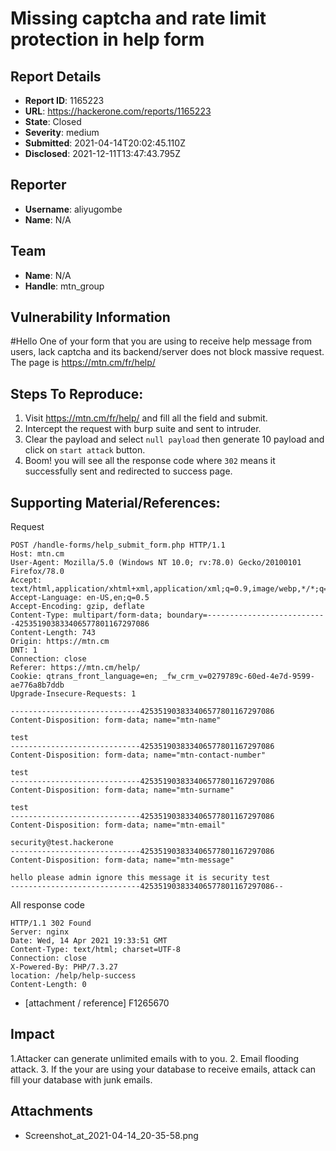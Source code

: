 # Missing captcha and rate limit protection in help form 

## Report Details
- **Report ID**: 1165223
- **URL**: https://hackerone.com/reports/1165223
- **State**: Closed
- **Severity**: medium
- **Submitted**: 2021-04-14T20:02:45.110Z
- **Disclosed**: 2021-12-11T13:47:43.795Z

## Reporter
- **Username**: aliyugombe
- **Name**: N/A

## Team
- **Name**: N/A
- **Handle**: mtn_group

## Vulnerability Information
#Hello 
One of your form that you are using to receive help message from users, lack captcha and its backend/server does not  block massive request.
The page is https://mtn.cm/fr/help/

## Steps To Reproduce:
1. Visit https://mtn.cm/fr/help/ and fill all the field and submit.
2. Intercept the request with burp suite and sent to intruder.
3. Clear the payload and select `null payload` then generate 10 payload and click on `start attack` button.
4. Boom! you will see all the response code where `302` means it successfully sent and redirected to success page.   

## Supporting Material/References:
Request
```
POST /handle-forms/help_submit_form.php HTTP/1.1
Host: mtn.cm
User-Agent: Mozilla/5.0 (Windows NT 10.0; rv:78.0) Gecko/20100101 Firefox/78.0
Accept: text/html,application/xhtml+xml,application/xml;q=0.9,image/webp,*/*;q=0.8
Accept-Language: en-US,en;q=0.5
Accept-Encoding: gzip, deflate
Content-Type: multipart/form-data; boundary=---------------------------425351903833406577801167297086
Content-Length: 743
Origin: https://mtn.cm
DNT: 1
Connection: close
Referer: https://mtn.cm/help/
Cookie: qtrans_front_language=en; _fw_crm_v=0279789c-60ed-4e7d-9599-ae776a8b7ddb
Upgrade-Insecure-Requests: 1

-----------------------------425351903833406577801167297086
Content-Disposition: form-data; name="mtn-name"

test
-----------------------------425351903833406577801167297086
Content-Disposition: form-data; name="mtn-contact-number"

test
-----------------------------425351903833406577801167297086
Content-Disposition: form-data; name="mtn-surname"

test
-----------------------------425351903833406577801167297086
Content-Disposition: form-data; name="mtn-email"

security@test.hackerone
-----------------------------425351903833406577801167297086
Content-Disposition: form-data; name="mtn-message"

hello please admin ignore this message it is security test
-----------------------------425351903833406577801167297086--
```

All response code
```
HTTP/1.1 302 Found
Server: nginx
Date: Wed, 14 Apr 2021 19:33:51 GMT
Content-Type: text/html; charset=UTF-8
Connection: close
X-Powered-By: PHP/7.3.27
location: /help/help-success
Content-Length: 0

```

  * [attachment / reference]
F1265670

## Impact

1.Attacker can generate unlimited emails with to you.
2. Email flooding attack.
3. If the your are using your database to receive emails, attack can fill your database with junk emails.

## Attachments
- Screenshot_at_2021-04-14_20-35-58.png
